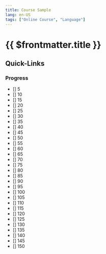 ```yaml
---
title: Course Sample
lang: en-US
tags: ["Online Course", "Language"]
---
```


# {{ $frontmatter.title }}

<TagBadge />


## Quick-Links

### Progress

- [] 5
- [] 10
- [] 15
- [] 20
- [] 25
- [] 30
- [] 35
- [] 40
- [] 45
- [] 50
- [] 55
- [] 60
- [] 65
- [] 70
- [] 75
- [] 80
- [] 85
- [] 90
- [] 95
- [] 100
- [] 105
- [] 110
- [] 115
- [] 120
- [] 125
- [] 130
- [] 135
- [] 140
- [] 145
- [] 150